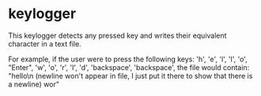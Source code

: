 # keylogger
This keylogger detects any pressed key and writes their equivalent character in a text file. 

For example, if the user were to press the following keys: 'h', 'e', 'l', 'l', 'o', "Enter", 'w', 'o', 'r', 'l', 'd', 'backspace', 'backspace', the file would contain:
"hello\n (newline won't appear in file, I just put it there to show that there is a newline)
wor"

